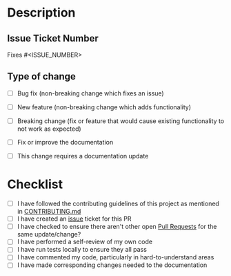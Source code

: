 # Description

<!-- Include a summary of the change made and also list the dependencies that are required if any -->

## Issue Ticket Number

Fixes #<ISSUE_NUMBER>

<!-- Specify above which issue this fixes by referencing the issue number (`#<ISSUE_NUMBER>`) or issue URL. -->
<!-- Example: Fixes https://github.com/colbyfayock/cloudinary-util/issues/<ISSUE_NUMBER> -->

## Type of change

<!-- Please select all options that are applicable. -->

- [ ] Bug fix (non-breaking change which fixes an issue)
- [ ] New feature (non-breaking change which adds functionality)
- [ ] Breaking change (fix or feature that would cause existing functionality to not work as expected)
- [ ] Fix or improve the documentation
- [ ] This change requires a documentation update


# Checklist

<!-- These must all be followed and checked. -->

- [ ] I have followed the contributing guidelines of this project as mentioned in [CONTRIBUTING.md](/CONTRIBUTING.md)
- [ ] I have created an [issue](https://github.com/colbyfayock/cloudinary-util/issues) ticket for this PR
- [ ] I have checked to ensure there aren't other open [Pull Requests](https://github.com/colbyfayock/cloudinary-util/pulls) for the same update/change?
- [ ] I have performed a self-review of my own code
- [ ] I have run tests locally to ensure they all pass
- [ ] I have commented my code, particularly in hard-to-understand areas
- [ ] I have made corresponding changes needed to the documentation
